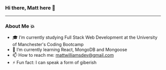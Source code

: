 ### Hi there, Matt here 👋
---

### About Me 💥
- 🎓 I’m currently studying Full Stack Web Development at the University of Manchester's Coding Bootcamp
- 🌱 I’m currently learning React, MongoDB and Mongoose
- 📫 How to reach me: mattwilliamsdev@gmail.com
- ⚡ Fun fact: I can speak a form of giberish
